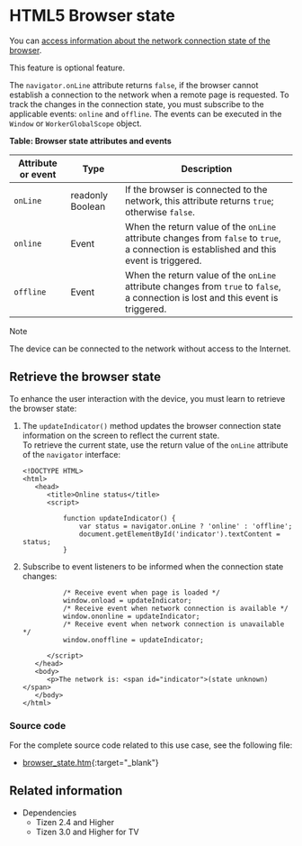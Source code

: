 # HTML5 Browser state

You can [access information about the network connection state of the browser](#retrieve-the-browser-state).

This feature is optional feature.

The `navigator.onLine` attribute returns `false`, if the browser cannot establish a connection to the network when a remote page is requested. To track the changes in the connection state, you must subscribe to the applicable events: `online` and `offline`. The events can be executed in the `Window` or `WorkerGlobalScope` object.

**Table: Browser state attributes and events**

| Attribute or event | Type             | Description                              |
| ------------------ | ---------------- | ---------------------------------------- |
| `onLine`           | readonly Boolean | If the browser is connected to the network, this attribute returns `true`; otherwise `false`. |
| `online`           | Event            | When the return value of the `onLine` attribute changes from `false` to `true`, a connection is established and this event is triggered. |
| `offline`          | Event            | When the return value of the `onLine` attribute changes from `true` to `false`, a connection is lost and this event is triggered. |

> [!NOTE]
> The device can be connected to the network without access to the Internet.

## Retrieve the browser state

To enhance the user interaction with the device, you must learn to retrieve the browser state:

1. The `updateIndicator()` method updates the browser connection state information on the screen to reflect the current state.  
   To retrieve the current state, use the return value of the `onLine` attribute of the `navigator` interface:

   ```
   <!DOCTYPE HTML>
   <html>
      <head>
         <title>Online status</title>
         <script>
   ```

   ```
             function updateIndicator() {
                 var status = navigator.onLine ? 'online' : 'offline';
                 document.getElementById('indicator').textContent = status;
             }
   ```

2. Subscribe to event listeners to be informed when the connection state changes:

   ```
             /* Receive event when page is loaded */
             window.onload = updateIndicator;
             /* Receive event when network connection is available */
             window.ononline = updateIndicator;
             /* Receive event when network connection is unavailable */
             window.onoffline = updateIndicator;
   ```

   ```
         </script>
      </head>
      <body>
         <p>The network is: <span id="indicator">(state unknown)</span>
      </body>
   </html>
   ```

### Source code

For the complete source code related to this use case, see the following file:

- [browser_state.htm](http://download.tizen.org/misc/examples/w3c_html5/device/html5_browser_state){:target="_blank"}

## Related information
* Dependencies
  - Tizen 2.4 and Higher
  - Tizen 3.0 and Higher for TV

